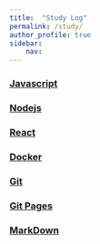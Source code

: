 ```yaml
---
title:  "Study Log"
permalink: /study/
author_profile: true
sidebar:
    nav: 
---
```


### [Javascript](/javascript)
### [Nodejs](/nodejs)
### [React](/react)
### [Docker](/docker)
### [Git](/git)
### [Git Pages](/gitpages)
### [MarkDown](/markdown)

